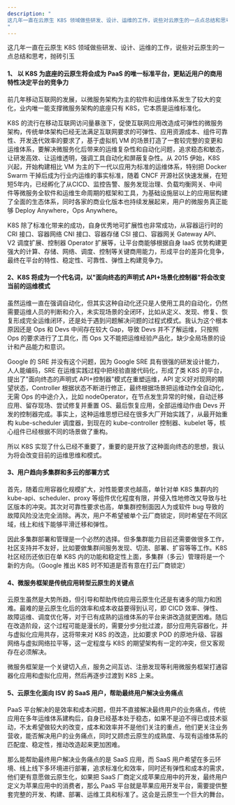 ```yaml
---
description: "
这几年一直在云原生 K8S 领域做些研发、设计、运维的工作，说些对云原生的一点点总结和思考，抛砖引玉
"
---
```


这几年一直在云原生 K8S 领域做些研发、设计、运维的工作，说些对云原生的一点总结和思考，抛砖引玉

#### 1、 以 K8S 为底座的云原生将会成为 PaaS 的唯一标准平台，更贴近用户的商用特性决定平台的竞争力
前几年移动互联网的发展，以微服务架构为主的软件和运维体系发生了较大的变化，业内唯一能支撑微服务架构的底座只有 K8S，它本质是运维标准化。

K8S 的流行在移动互联网访问量暴涨下，促使互联网应用改造成可弹性的微服务架构，传统单体架构已经无法满足互联网要求的可弹性、应用资源成本、组件可靠性、开发迭代效率的要求了，基于虚拟机 VM 的场景打造了一套较完整的变更和运维体系，要解决微服务化后带来的运维复杂性和自动化问题，追求稳态和敏态，让研发高效、让运维透明，强调工具自动化和屏蔽复杂性。从 2015 伊始，K8S 兴起，开始构建相比 VM 为主的下一代以应用为标准的运维体系，特别把 Docker Swarm 干掉后成为行业内运维的事实标准，随着 CNCF 开源社区快速发展，在短短5年内，已经孵化了从CICD、监控告警、服务发现治理、负载均衡网关、中间件等微服务全软件和运维生命周期的框架和工具，为基础设施层以上的应用层构建了全面的生态体系，同时各家的商业化版本也持续发展起来，用户的微服务真正能够 Deploy Anywhere，Ops Anywhere。

K8S 除了标准化带来的成功，自身优秀地可扩展性也非常成功，从容器运行时的 CRI 接口、容器网络 CNI 接口、容器存储 CSI 接口、容器网关 Gateway API、V2 调度扩展、控制器 Operator 扩展等，让平台商能够根据自身 IaaS 优势构建更强大的计算、存储、网络、调度、控制等关键商用能力，形成平台的差异化竞争，最终在平台的特性、稳定性、可靠性、弹性上构建竞争力。
  
#### 2、K8S 将成为一个代名词，以"面向终态的声明式 API+场景化控制器"将会改变当前的运维模式
虽然运维一直在强调自动化，但其实这种自动化还只是人使用工具的自动化，仍然需要运维人员的判断和介入，未实现场景的全闭环，比如从定义、发现、修复、恢复形成完全运维闭环，还是处于遇到问题解决问题的过程式模式。我认为这个根本原因还是 Ops 和 Devs 中间存在较大 Gap，导致 Devs 并不了解运维，只按照 Ops 的要求进行了工具化，而 Ops 又不能把运维经验产品化，缺少全局场景的设计和产品能力和意识。
  
Google 的 SRE 并没有这个问题，因为 Google SRE 具有很强的研发设计能力，人人能编码，SRE 在运维实践过程中把经验直接代码化，形成了类 K8S 的平台，提出了"面向终态的声明式 API+控制器"模式在重塑运维，API 定义好对现网的期望状态，Controller 根据状态不断进行修正，最终根据场景把运维动作全自动化，无需 Ops 的中途介入，比如 nodeOperator，在节点发生异常的时候，自动迁移应用、留存现场、尝试修复并重置 OS、最后恢复应用，全部运维动作由 Devs 开发的控制器完成。事实上，这种运维思想已经在很多大厂开始实践了，从最开始重构 kube-scheduler 调度器，到现在的 kube-controller 控制器、kubelet 等，核心组件已经根据不同的场景做了重构。

所以 K8S 实现了什么已经不重要了，重要的是开放了这种面向终态的思想，我认为将会改变目前的运维思维和模式。 
  
#### 3、用户趋向多集群和多云的部署方式
首先，随着应用容器化规模扩大，对性能要求也越高，单针对单 K8S 集群内的 kube-api、scheduler、proxy 等组件优化程度有限，并侵入性地修改又导致与社区版本的冲突。其次对可靠性要求也高，单集群控制面因人为或软件 bug 导致的故障风险没法完全消除。再次，用户不希望被单个云厂商锁定，同时希望在不同区域，线上和线下能够平滑迁移和弹性。
  
因此多集群部署和管理是一个必然的选择。但多集群能力目前还需要做很多工作，社区支持并不友好，比如要做集群间服务发现、切流、部署、扩容等等工作。K8S 社区经历还依旧在单 K8S 内的功能和稳定性上面，多集群（多云）管理将是一个新的方向。（Google 推出 K8S 时不知道是否有意在打云厂商锁定）
  
#### 4、微服务框架是传统应用转型云原生的关键点
云原生虽然是大势所趋，但引导和帮助传统应用云原生化还是有诸多的阻力和困难。最难的是云原生化后的效率和成本收益要得到认可，即 CICD 效率、弹性、故障运维、调度优化等，对于已有成熟的运维体系的平台来讲改造就更困难。随后在改造阶段，这个过程可能是漫长的，需要分步分批过渡，部分应用先容器化，并与虚拟化应用共存，这将带来对 K8S 的改造，比如要求 POD 的原地升级、容器网络与虚拟网络拉平等，这一定程度与 K8S 的期望架构有一定的冲突，但又客观存在必须解决。

微服务框架是一个关键切入点，服务之间互访、注册发现等利用微服务框架打通容器化应用和虚拟化应用，然后再逐步过渡到 K8S 上来。
  
#### 5、云原生化面向 ISV 的 SaaS 用户，帮助最终用户解决业务痛点
PaaS 平台解决的是效率和成本问题，但并不直接解决最终用户的业务痛点，传统应用在多年运维体系建构后，自身已经基本处于稳态，如果不是迫不得已或技术驱动，不太希望做较大的改变，成本和效率并不是他们关注的重点，他们更关注业务营收，能否解决用户的业务痛点，同时又顾虑云原生的成熟度、与现有运维体系的匹配度、稳定性，推动改造起来更加困难。

那么能帮助最终用户解决业务痛点的是 SaaS 应用，而 SaaS 用户希望在多云环境、线上线下多环境进行部署，追求标准化和效率，同时还有弹性和成本的需求，他们更有意愿做云原生化，如果把 SaaS 厂商定义成苹果应用中的开发，最终用户定义为苹果应用中的消费者，那么 PaaS 平台就是苹果应用开发平台，需要提供整套完整的开发、构建、部署、运维工具和标准了。这会是云原生一个巨大的舞台。